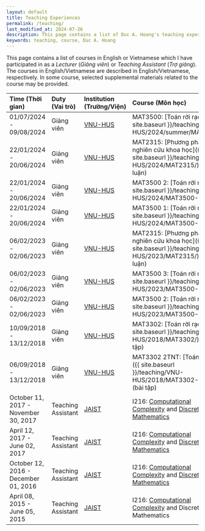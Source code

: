 ```yaml
---
layout: default
title: Teaching Experiences
permalink: /teaching/
last_modified_at: 2024-07-26
description: This page contains a list of Duc A. Hoang's teaching experiences
keywords: teaching, course, Duc A. Hoang
---
```


This page contains a list of courses in English or Vietnamese which I have participated in as a *Lecturer* (*Giảng viên*) or *Teaching Assistant* (*Trợ giảng*).
The courses in English/Vietnamese are described in English/Vietnamese, respectively.
In some course, selected supplemental materials related to the course may be provided.

| Time (Thời gian) | Duty (Vai trò) | Institution (Trường/Viện) | Course (Môn học) |
|:-----|:-----|:------------|:-------|
| 01/07/2024 - 09/08/2024 | Giảng viên | [VNU-HUS](http://hus.vnu.edu.vn/) | MAT3500: [Toán rời rạc]({{ site.baseurl }}/teaching/VNU-HUS/2024/summer/MAT3500/) |
| 22/01/2024 - 20/06/2024 | Giảng viên | [VNU-HUS](http://hus.vnu.edu.vn/) | MAT2315: [Phương pháp nghiên cứu khoa học]({{ site.baseurl }}/teaching/VNU-HUS/2024/MAT2315/) (tiểu luận) |
| 22/01/2024 - 20/06/2024 | Giảng viên | [VNU-HUS](http://hus.vnu.edu.vn/) | MAT3500 2: [Toán rời rạc]({{ site.baseurl }}/teaching/VNU-HUS/2024/MAT3500-2/) |
| 22/01/2024 - 20/06/2024 | Giảng viên | [VNU-HUS](http://hus.vnu.edu.vn/) | MAT3500 1: [Toán rời rạc]({{ site.baseurl }}/teaching/VNU-HUS/2024/MAT3500-1/) |
| 06/02/2023 - 02/06/2023 | Giảng viên | [VNU-HUS](http://hus.vnu.edu.vn/) | MAT2315: [Phương pháp nghiên cứu khoa học]({{ site.baseurl }}/teaching/VNU-HUS/2023/MAT2315/) (tiểu luận) |
| 06/02/2023 - 02/06/2023 | Giảng viên | [VNU-HUS](http://hus.vnu.edu.vn/) | MAT3500 3: [Toán rời rạc]({{ site.baseurl }}/teaching/VNU-HUS/2023/MAT3500-3/) |
| 06/02/2023 - 02/06/2023 | Giảng viên | [VNU-HUS](http://hus.vnu.edu.vn/) | MAT3500 2: [Toán rời rạc]({{ site.baseurl }}/teaching/VNU-HUS/2023/MAT3500-2/) |
| 10/09/2018 - 13/12/2018 | Giảng viên | [VNU-HUS](http://hus.vnu.edu.vn/) | MAT3302: [Toán rời rạc]({{ site.baseurl }}/teaching/VNU-HUS/2018/MAT3302/) (bài tập) |
| 06/09/2018 - 13/12/2018 | Giảng viên | [VNU-HUS](http://hus.vnu.edu.vn/) | MAT3302 2TNT: [Toán rời rạc]({{ site.baseurl }}/teaching/VNU-HUS/2018/MAT3302-2TNT/) (bài tập) |
| October 11, 2017 - November 30, 2017 | Teaching Assistant | [JAIST](http://www.jaist.ac.jp/) | I216: [Computational Complexity](http://www.jaist.ac.jp/~uehara/course/2017/i216e/) and [Discrete Mathematics](http://www.jaist.ac.jp/~fujisaki/2017/i216e) |
| April 12, 2017 - June 02, 2017 | Teaching Assistant | [JAIST](http://www.jaist.ac.jp/) | I216: [Computational Complexity](http://www.jaist.ac.jp/~uehara/course/2017/i216/) and [Discrete Mathematics](http://www.jaist.ac.jp/~fujisaki/2017/i216) |
| October 12, 2016 - December 01, 2016 | Teaching Assistant | [JAIST](http://www.jaist.ac.jp/) | I216: [Computational Complexity](http://www.jaist.ac.jp/~uehara/course/2016/i216e/) and [Discrete Mathematics](http://www.jaist.ac.jp/~uehara/course/2016/i216e/) |
| April 08, 2015 - June 05, 2015 | Teaching Assistant | [JAIST](http://www.jaist.ac.jp/) | I216: [Computational Complexity](http://www.jaist.ac.jp/~uehara/course/2015/i216e/) and Discrete Mathematics |
